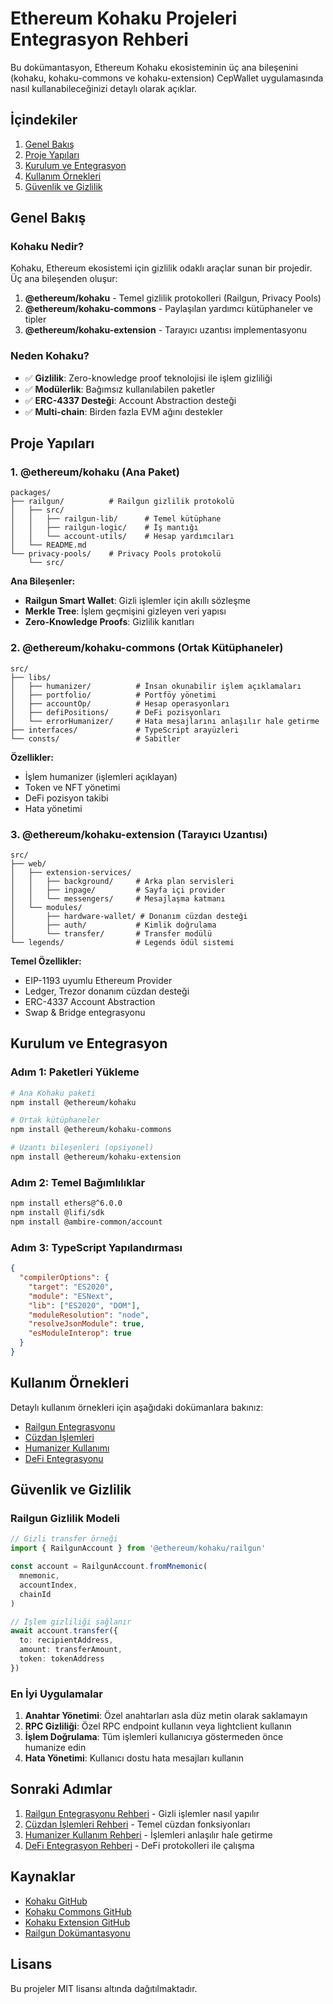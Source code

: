 # Ethereum Kohaku Projeleri Entegrasyon Rehberi

Bu dokümantasyon, Ethereum Kohaku ekosisteminin üç ana bileşenini (kohaku, kohaku-commons ve kohaku-extension) CepWallet uygulamasında nasıl kullanabileceğinizi detaylı olarak açıklar.

## İçindekiler

1. [Genel Bakış](#genel-bakış)
2. [Proje Yapıları](#proje-yapıları)
3. [Kurulum ve Entegrasyon](#kurulum-ve-entegrasyon)
4. [Kullanım Örnekleri](#kullanım-örnekleri)
5. [Güvenlik ve Gizlilik](#güvenlik-ve-gizlilik)

## Genel Bakış

### Kohaku Nedir?

Kohaku, Ethereum ekosistemi için gizlilik odaklı araçlar sunan bir projedir. Üç ana bileşenden oluşur:

1. **@ethereum/kohaku** - Temel gizlilik protokolleri (Railgun, Privacy Pools)
2. **@ethereum/kohaku-commons** - Paylaşılan yardımcı kütüphaneler ve tipler
3. **@ethereum/kohaku-extension** - Tarayıcı uzantısı implementasyonu

### Neden Kohaku?

- ✅ **Gizlilik**: Zero-knowledge proof teknolojisi ile işlem gizliliği
- ✅ **Modülerlik**: Bağımsız kullanılabilen paketler
- ✅ **ERC-4337 Desteği**: Account Abstraction desteği
- ✅ **Multi-chain**: Birden fazla EVM ağını destekler

## Proje Yapıları

### 1. @ethereum/kohaku (Ana Paket)

```
packages/
├── railgun/          # Railgun gizlilik protokolü
│   ├── src/
│   │   ├── railgun-lib/      # Temel kütüphane
│   │   ├── railgun-logic/    # İş mantığı
│   │   └── account-utils/    # Hesap yardımcıları
│   └── README.md
└── privacy-pools/    # Privacy Pools protokolü
    └── src/
```

**Ana Bileşenler:**
- **Railgun Smart Wallet**: Gizli işlemler için akıllı sözleşme
- **Merkle Tree**: İşlem geçmişini gizleyen veri yapısı
- **Zero-Knowledge Proofs**: Gizlilik kanıtları

### 2. @ethereum/kohaku-commons (Ortak Kütüphaneler)

```
src/
├── libs/
│   ├── humanizer/          # İnsan okunabilir işlem açıklamaları
│   ├── portfolio/          # Portföy yönetimi
│   ├── accountOp/          # Hesap operasyonları
│   ├── defiPositions/      # DeFi pozisyonları
│   └── errorHumanizer/     # Hata mesajlarını anlaşılır hale getirme
├── interfaces/             # TypeScript arayüzleri
└── consts/                 # Sabitler
```

**Özellikler:**
- İşlem humanizer (işlemleri açıklayan)
- Token ve NFT yönetimi
- DeFi pozisyon takibi
- Hata yönetimi

### 3. @ethereum/kohaku-extension (Tarayıcı Uzantısı)

```
src/
├── web/
│   ├── extension-services/
│   │   ├── background/     # Arka plan servisleri
│   │   ├── inpage/         # Sayfa içi provider
│   │   └── messengers/     # Mesajlaşma katmanı
│   └── modules/
│       ├── hardware-wallet/ # Donanım cüzdan desteği
│       ├── auth/           # Kimlik doğrulama
│       └── transfer/       # Transfer modülü
└── legends/                # Legends ödül sistemi
```

**Temel Özellikler:**
- EIP-1193 uyumlu Ethereum Provider
- Ledger, Trezor donanım cüzdan desteği
- ERC-4337 Account Abstraction
- Swap & Bridge entegrasyonu

## Kurulum ve Entegrasyon

### Adım 1: Paketleri Yükleme

```bash
# Ana Kohaku paketi
npm install @ethereum/kohaku

# Ortak kütüphaneler
npm install @ethereum/kohaku-commons

# Uzantı bileşenleri (opsiyonel)
npm install @ethereum/kohaku-extension
```

### Adım 2: Temel Bağımlılıklar

```bash
npm install ethers@^6.0.0
npm install @lifi/sdk
npm install @ambire-common/account
```

### Adım 3: TypeScript Yapılandırması

```json
{
  "compilerOptions": {
    "target": "ES2020",
    "module": "ESNext",
    "lib": ["ES2020", "DOM"],
    "moduleResolution": "node",
    "resolveJsonModule": true,
    "esModuleInterop": true
  }
}
```

## Kullanım Örnekleri

Detaylı kullanım örnekleri için aşağıdaki dokümanlara bakınız:

- [Railgun Entegrasyonu](./RAILGUN_INTEGRATION.md)
- [Cüzdan İşlemleri](./WALLET_OPERATIONS.md)
- [Humanizer Kullanımı](./HUMANIZER_USAGE.md)
- [DeFi Entegrasyonu](./DEFI_INTEGRATION.md)

## Güvenlik ve Gizlilik

### Railgun Gizlilik Modeli

```typescript
// Gizli transfer örneği
import { RailgunAccount } from '@ethereum/kohaku/railgun'

const account = RailgunAccount.fromMnemonic(
  mnemonic,
  accountIndex,
  chainId
)

// İşlem gizliliği sağlanır
await account.transfer({
  to: recipientAddress,
  amount: transferAmount,
  token: tokenAddress
})
```

### En İyi Uygulamalar

1. **Anahtar Yönetimi**: Özel anahtarları asla düz metin olarak saklamayın
2. **RPC Gizliliği**: Özel RPC endpoint kullanın veya lightclient kullanın
3. **İşlem Doğrulama**: Tüm işlemleri kullanıcıya göstermeden önce humanize edin
4. **Hata Yönetimi**: Kullanıcı dostu hata mesajları kullanın

## Sonraki Adımlar

1. [Railgun Entegrasyonu Rehberi](./RAILGUN_INTEGRATION.md) - Gizli işlemler nasıl yapılır
2. [Cüzdan İşlemleri Rehberi](./WALLET_OPERATIONS.md) - Temel cüzdan fonksiyonları
3. [Humanizer Kullanım Rehberi](./HUMANIZER_USAGE.md) - İşlemleri anlaşılır hale getirme
4. [DeFi Entegrasyon Rehberi](./DEFI_INTEGRATION.md) - DeFi protokolleri ile çalışma

## Kaynaklar

- [Kohaku GitHub](https://github.com/ethereum/kohaku)
- [Kohaku Commons GitHub](https://github.com/ethereum/kohaku-commons)
- [Kohaku Extension GitHub](https://github.com/ethereum/kohaku-extension)
- [Railgun Dokümantasyonu](https://docs.railgun.org)

## Lisans

Bu projeler MIT lisansı altında dağıtılmaktadır.
